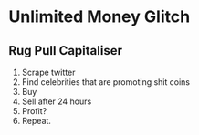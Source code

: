 # Unlimited Money Glitch
## Rug Pull Capitaliser
1. Scrape twitter
2. Find celebrities that are promoting shit coins
3. Buy
4. Sell after 24 hours
5. Profit?
6. Repeat.